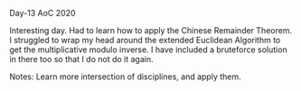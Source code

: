 Day-13 AoC 2020

Interesting day. Had to learn how to apply the Chinese Remainder Theorem. I struggled to wrap my head around the extended Euclidean Algorithm to get the
multiplicative modulo inverse. I have included a bruteforce solution in there too so that I do not do it again.

Notes: 
Learn more intersection of disciplines, and apply them.
